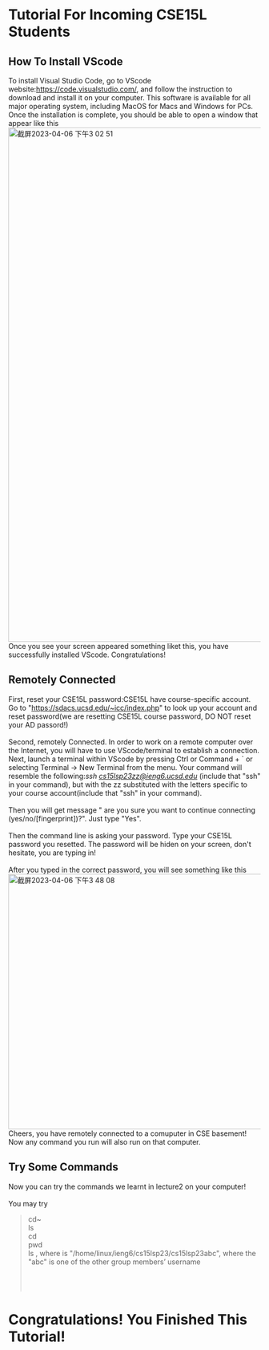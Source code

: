 # Tutorial For Incoming CSE15L Students
## How To Install VScode
To install Visual Studio Code, go to VScode website:https://code.visualstudio.com/, and follow the instruction to download and install it on your computer. This software is available for all major operating system, including MacOS for Macs and Windows for PCs. Once the installation is complete, you should be able to open a window that appear like this<img width="1026" alt="截屏2023-04-06 下午3 02 51" src="https://user-images.githubusercontent.com/130001791/230502689-f8e81594-6c3f-4bfb-b58c-16ec4b326cdc.png"><br>
Once you see your screen appeared something liket this, you have successfully installed VScode. Congratulations!
## Remotely Connected
  First, reset your CSE15L password:CSE15L have course-specific account. Go to "https://sdacs.ucsd.edu/~icc/index.php" to look up your account and reset password(we are resetting CSE15L course password, DO NOT reset your AD passord!) <br><br>
  Second, remotely Connected. In order to work on a remote computer over the Internet, you will have to use VScode/terminal to establish a connection.
Next, launch a terminal within VScode by pressing Ctrl or Command + ` or selecting Terminal → New Terminal from the menu. Your command will resemble the following:*ssh cs15lsp23zz@ieng6.ucsd.edu* (include that "ssh" in your command), but with the zz substituted with the letters specific to your course account(include that "ssh" in your command).<br><br>
Then you will get message " are you sure you want to continue connecting (yes/no/[fingerprint])?". Just type "Yes".<br><br>
Then the command line is asking your password. Type your CSE15L password you resetted. The password will be hiden on your screen, don't hesitate, you are typing in!<br><br>
After you typed in the correct password, you will see something like this <img width="509" alt="截屏2023-04-06 下午3 48 08" src="https://user-images.githubusercontent.com/130001791/230507637-4b994777-6eed-455b-86b9-ea34e64079c0.png"><br>
Cheers, you have remotely connected to a comuputer in CSE basement! Now any command you run will also run on that computer.
## Try Some Commands
Now you can try the commands we learnt in lecture2 on your computer!<br><br>
You may try<br>
> cd~<br>
> ls<br>
> cd<br>
> pwd<br>
> ls <directory>, where <directory> is "/home/linux/ieng6/cs15lsp23/cs15lsp23abc", where the "abc" is one of the other group members’ username
<br><br>
<br><br>

# Congratulations! You Finished This Tutorial!
